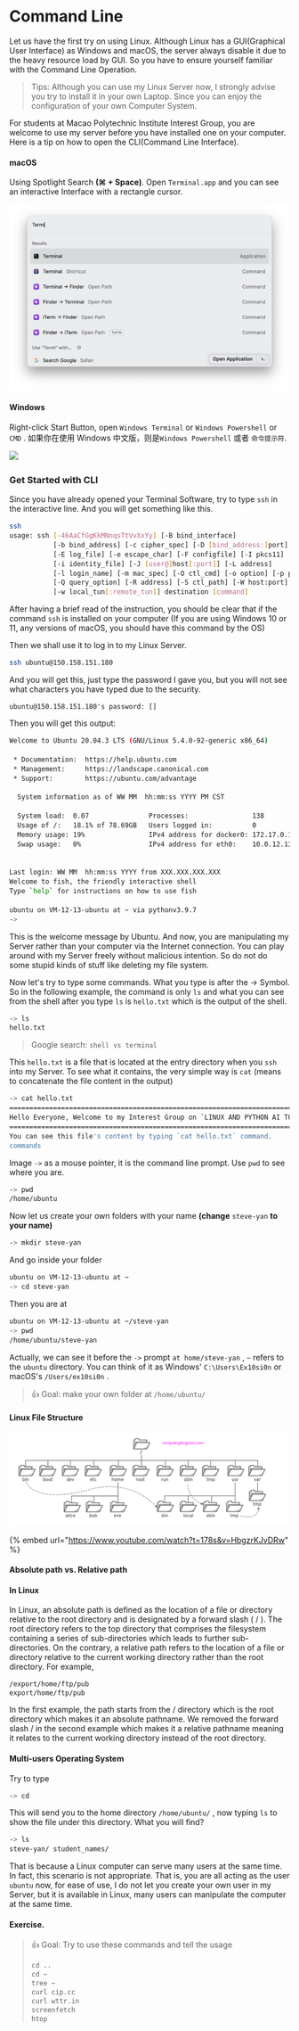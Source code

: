 # Command Line

Let us have the first try on using Linux. Although Linux has a GUI(Graphical User Interface) as Windows and macOS, the server always disable it due to the heavy resource load by GUI. So you have to ensure yourself familiar with the Command Line Operation.

> Tips: Although you can use my Linux Server now, I strongly advise you try to install it in your own  Laptop. Since you can enjoy the configuration of your own Computer System.

For students at Macao Polytechnic Institute Interest Group, you are welcome to use my server before you have installed one on your computer. Here is a tip on how to open the CLI(Command Line Interface).

#### macOS

Using Spotlight Search **(⌘ + Space)**. Open `Terminal.app` and you can see an interactive Interface with a rectangle cursor.

![](<../.gitbook/assets/Screenshot 2022-01-07 at 18.16.12.png>)

#### Windows

Right-click Start Button, open `Windows Terminal` or `Windows Powershell` or `CMD` . 如果你在使用 Windows 中文版，则是`Windows Powershell` 或者 `命令提示符`.

![](../.gitbook/assets/win11\_launch\_windows\_terminal.jpg.webp)

### Get Started with CLI

Since you have already opened your Terminal Software, try to type `ssh` in the interactive line. And you will get something like this.

```bash
ssh
usage: ssh [-46AaCfGgKkMNnqsTtVvXxYy] [-B bind_interface]
           [-b bind_address] [-c cipher_spec] [-D [bind_address:]port]
           [-E log_file] [-e escape_char] [-F configfile] [-I pkcs11]
           [-i identity_file] [-J [user@]host[:port]] [-L address]
           [-l login_name] [-m mac_spec] [-O ctl_cmd] [-o option] [-p port]
           [-Q query_option] [-R address] [-S ctl_path] [-W host:port]
           [-w local_tun[:remote_tun]] destination [command]
```

After having a brief read of the instruction, you should be clear that if the command `ssh` is installed on your computer (If you are using Windows 10 or 11, any versions of macOS, you should have this command by the OS)

Then we shall use it to log in to my Linux Server.

```bash
ssh ubuntu@150.158.151.180
```

And you will get this, just type the password I gave you, but you will not see what characters you have typed due to the security.

```
ubuntu@150.158.151.180's password: []
```

Then you will get this output:

```bash
Welcome to Ubuntu 20.04.3 LTS (GNU/Linux 5.4.0-92-generic x86_64)

 * Documentation:  https://help.ubuntu.com
 * Management:     https://landscape.canonical.com
 * Support:        https://ubuntu.com/advantage

  System information as of WW MM  hh:mm:ss YYYY PM CST

  System load:  0.07               Processes:                138
  Usage of /:   18.1% of 78.69GB   Users logged in:          0
  Memory usage: 19%                IPv4 address for docker0: 172.17.0.1
  Swap usage:   0%                 IPv4 address for eth0:    10.0.12.13


Last login: WW MM  hh:mm:ss YYYY from XXX.XXX.XXX.XXX
Welcome to fish, the friendly interactive shell
Type `help` for instructions on how to use fish

ubuntu on VM-12-13-ubuntu at ~ via pythonv3.9.7
->
```

This is the welcome message by Ubuntu. And now, you are manipulating my Server rather than your computer via the Internet connection. You can play around with my Server freely without malicious intention. So do not do some stupid kinds of stuff like deleting my file system.

Now let's try to type some commands. What you type is after the -> Symbol. So in the following example, the command is only `ls` and what you can see from the shell after you type `ls` is `hello.txt` which is the output of the shell.

```bash
-> ls
hello.txt
```

> Google search: `shell vs terminal`

This `hello.txt` is a file that is located at the entry directory when you `ssh` into my Server. To see what it contains, the very simple way is `cat` (means to concatenate the file content in the output)

```bash
-> cat hello.txt
==============================================================================
Hello Everyone, Welcome to my Interest Group on `LINUX AND PYTHON AI TOOLKITS`
==============================================================================
You can see this file's content by typing `cat hello.txt` command.
commands
```

Image `->` as a mouse pointer, it is the command line prompt. Use `pwd` to see where you are.

```bash
-> pwd
/home/ubuntu
```

Now let us create your own folders with your name **(change** `steve-yan` **to your name)**

```bash
-> mkdir steve-yan
```

And go inside your folder

```bash
ubuntu on VM-12-13-ubuntu at ~
-> cd steve-yan
```

Then you are at

```bash
ubuntu on VM-12-13-ubuntu at ~/steve-yan
-> pwd
/home/ubuntu/steve-yan
```

Actually, we can see it before the `->` prompt `at home/steve-yan` , `~` refers to the `ubuntu` directory. You can think of it as Windows' `C:\Users\Ex10si0n` or macOS's `/Users/ex10si0n` .

> 👍 Goal: make your own folder at `/home/ubuntu/`

#### Linux File Structure

![Linux file system](<../.gitbook/assets/linux-file-system-hierarchy-1 (1).png>)

{% embed url="https://www.youtube.com/watch?t=178s&v=HbgzrKJvDRw" %}

#### Absolute path vs. Relative path

#### In Linux

In Linux, an absolute path is defined as the location of a file or directory relative to the root directory and is designated by a forward slash ( / ). The root directory refers to the top directory that comprises the filesystem containing a series of sub-directories which leads to further sub-directories. On the contrary, a relative path refers to the location of a file or directory relative to the current working directory rather than the root directory. For example,

```
/export/home/ftp/pub
export/home/ftp/pub
```

In the first example, the path starts from the / directory which is the root directory which makes it an absolute pathname. We removed the forward slash / in the second example which makes it a relative pathname meaning it relates to the current working directory instead of the root directory.

#### Multi-users Operating System

Try to type

```bash
-> cd
```

This will send you to the home directory `/home/ubuntu/` , now typing `ls` to show the file under this directory. What you will find?

```bash
-> ls
steve-yan/ student_names/
```

That is because a Linux computer can serve many users at the same time. In fact, this scenario is not appropriate. That is, you are all acting as the user `ubuntu` now, for ease of use, I do not let you create your own user in my Server, but it is available in Linux, many users can manipulate the computer at the same time.

#### Exercise.

> 👍 Goal: Try to use these commands and tell the usage
>
> ```
> cd ..
> cd ~
> tree ~
> curl cip.cc
> curl wttr.in
> screenfetch
> htop
> ```

